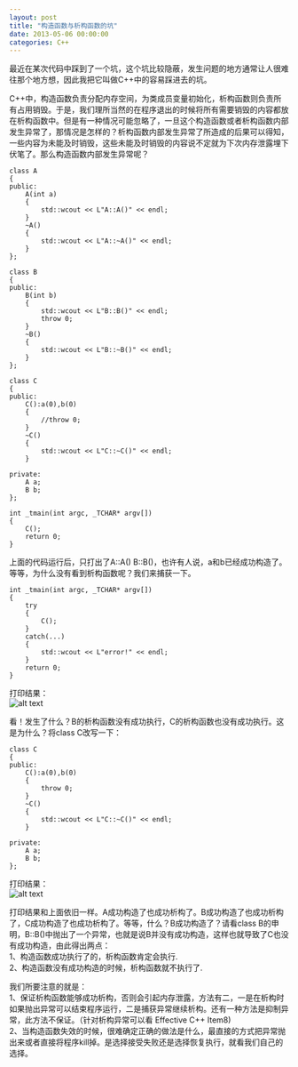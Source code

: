 ```yaml
---
layout: post
title: "构造函数与析构函数的坑"
date: 2013-05-06 00:00:00
categories: C++
---
```


最近在某次代码中踩到了一个坑，这个坑比较隐蔽，发生问题的地方通常让人很难往那个地方想，因此我把它叫做C++中的容易踩进去的坑。  

C++中，构造函数负责分配内存空间，为类成员变量初始化，析构函数则负责所有占用销毁。于是，我们理所当然的在程序退出的时候将所有需要销毁的内容都放在析构函数中。但是有一种情况可能忽略了，一旦这个构造函数或者析构函数内部发生异常了，那情况是怎样的？析构函数内部发生异常了所造成的后果可以得知，一些内容为未能及时销毁，这些未能及时销毁的内容说不定就为下次内存泄露埋下伏笔了。那么构造函数内部发生异常呢？  

    class A  
    {  
    public:  
        A(int a)  
        {  
            std::wcout << L"A::A()" << endl;   
        }  
        ~A()  
        {  
            std::wcout << L"A::~A()" << endl;  
        }  
    };  
      
    class B  
    {  
    public:  
        B(int b)  
        {  
            std::wcout << L"B::B()" << endl;  
            throw 0;  
        }  
        ~B()  
        {  
            std::wcout << L"B::~B()" << endl;  
        }  
    };  
      
    class C  
    {  
    public:  
        C():a(0),b(0)  
        {  
            //throw 0;  
        }  
        ~C()  
        {  
            std::wcout << L"C::~C()" << endl;  
        }  
      
    private:  
        A a;  
        B b;  
    };  
      
    int _tmain(int argc, _TCHAR* argv[])  
    {  
        C();  
        return 0;  
    }  

上面的代码运行后，只打出了A::A() B::B()，也许有人说，a和b已经成功构造了。等等，为什么没有看到析构函数呢？我们来捕获一下。  

    int _tmain(int argc, _TCHAR* argv[])  
    {  
        try  
        {  
            C();  
        }  
        catch(...)  
        {  
            std::wcout << L"error!" << endl;  
        }  
        return 0;  
    }  

打印结果：  
![alt text](/img/2013-05-06-1.jpg)

看！发生了什么？B的析构函数没有成功执行，C的析构函数也没有成功执行。这是为什么？将class C改写一下：  

    class C  
    {  
    public:  
        C():a(0),b(0)  
        {  
            throw 0;  
        }  
        ~C()  
        {  
            std::wcout << L"C::~C()" << endl;  
        }  
      
    private:  
        A a;  
        B b;  
    };  

打印结果：  
![alt text](/img/2013-05-06-2.jpg)

打印结果和上面依旧一样。A成功构造了也成功析构了。B成功构造了也成功析构了，C成功构造了也成功析构了。等等，什么？B成功构造了？请看class B的申明，B::B()中抛出了一个异常，也就是说B并没有成功构造，这样也就导致了C也没有成功构造，由此得出两点：  
1、构造函数成功执行了的，析构函数肯定会执行.  
2、构造函数没有成功构造的时候，析构函数就不执行了.  

我们所要注意的就是：  
1、保证析构函数能够成功析构，否则会引起内存泄露，方法有二，一是在析构时如果抛出异常可以结束程序运行，二是捕获异常继续析构。还有一种方法是抑制异常，此方法不保证。（针对析构异常可以看 Effective C++ Item8)  
2、当构造函数失效的时候，很难确定正确的做法是什么，最直接的方式把异常抛出来或者直接将程序kill掉。是选择接受失败还是选择恢复执行，就看我们自己的选择。